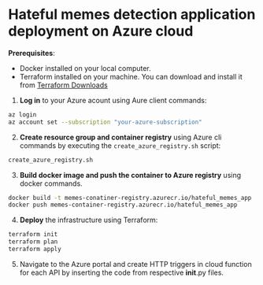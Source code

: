# Hateful memes detection application deployment on Azure cloud

**Prerequisites**:
* Docker installed on your local computer.
* Terraform installed on your machine. You can download and install it from [Terraform Downloads](https://www.terraform.io/downloads.html)

1. **Log in** to your Azure acount using Aure client commands:
```bash
az login
az account set --subscription "your-azure-subscription"
```

2. **Create resource group and container registry** using Azure cli commands by executing the `create_azure_registry.sh` script:
```bash
create_azure_registry.sh
```

3. **Build docker image and push the container to Azure registry** using docker commands.
```bash
docker build -t memes-conatiner-registry.azurecr.io/hateful_memes_app ../demo/.
docker push memes-container-registry.azurecr.io/hateful_memes_app
```


4. **Deploy** the infrastructure using Terraform:
```bash
terraform init
terraform plan
terraform apply
```

5. Navigate to the Azure portal and create HTTP triggers in cloud function for each API by inserting the code from respective __init__.py files.

<TODO>
